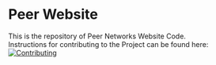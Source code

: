 # Peer Website 
This is the repository of Peer Networks Website Code.  
Instructions for contributing to the Project can be found here:  
[![Contributing](https://img.shields.io/badge/Contributing-Guidelines-blue.svg)](https://github.com/peer-network/.github/blob/main/CONTRIBUTING.md)  

